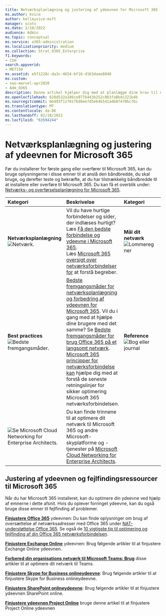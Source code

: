 ```yaml
---
title: Netværksplanlægning og justering af ydeevnen for Microsoft 365
ms.author: kvice
author: kelleyvice-msft
manager: scotv
ms.date: 2/18/2022
audience: Admin
ms.topic: conceptual
ms.service: o365-administration
ms.localizationpriority: medium
ms.collection: Strat_O365_Enterprise
f1.keywords:
- CSH
search.appverid:
- MET150
ms.assetid: e5f1228c-da3c-4654-bf16-d163daee8848
ms.custom:
- seo-marvel-apr2020
- Adm_O365
description: Denne artikel hjælper dig med at planlægge dine krav til netværksbåndbredde til Microsoft 365 og finjustere og foretage fejlfinding af ydeevnen.
ms.openlocfilehash: 628d532a106ce9776443b252c863fa8bdc221b4b
ms.sourcegitcommit: bb493f12701f6d6ee7d5e64b541adb87470bc7bc
ms.translationtype: MT
ms.contentlocale: da-DK
ms.lasthandoff: 02/18/2022
ms.locfileid: "63594244"
---
```

# <a name="network-planning-and-performance-tuning-for-microsoft-365"></a>Netværksplanlægning og justering af ydeevnen for Microsoft 365
Før du installerer for første gang eller overfører til Microsoft 365, kan du bruge oplysningerne i disse emner til at anslå den båndbredde, du skal bruge, og derefter teste og bekræfte, at du har tilstrækkelig båndbredde til at installere eller overføre til Microsoft 365. Du kan få et overblik under: [Netværks- og overførselsplanlægning for Microsoft 365](network-and-migration-planning.md).
  
|Kategori |Beskrivelse |Kategori |Beskrivelse |
|:-----|:-----|:-----|:-----|
|**Netværksplanlægning** <br/> ![Netværk.](../media/5e9dcd06-601b-4b28-88dc-f524e7548794.png)           <br/> |Vil du have hurtige forbindelser og sider, der indlæses hurtigt?  <br/> Læs [Få den bedste forbindelse og ydeevne i Microsoft 365](https://aka.ms/o365perfprinciples).<br/>Læs [Microsoft 365 oversigt over netværksforbindelser for](microsoft-365-networking-overview.md) at forstå begreber.<br/> |**Mål dit netværk** <br/> ![Lommeregner](../media/d690a132-4884-40eb-a918-526bb3dff3cc.png)           <br/> |Læs [Microsoft 365 justering af ydeevnen ved hjælp af grundlinjer og ydeevnehistorik](performance-tuning-using-baselines-and-history.md) [og Fejlfinding af ydeevne for planen Microsoft 365](performance-troubleshooting-plan.md).  <br/> Brug disse værktøjer til [at evaluere dit eksisterende netværk](network-and-migration-planning.md#calculators).  <br/> |
|**Best practices** <br/> ![Bedste fremgangsmåder.](../media/2a659a5c-1007-47d3-a6c6-a19e018ab29b.png)           <br/> |[Bedste fremgangsmåder for netværksplanlægning og forbedring af ydeevnen for Microsoft 365](network-and-migration-planning.md#BestPractices). Vil du i gang med at hjælpe dine brugere med det samme? Se [Bedste fremgangsmåder for brug Office 365 på et langsomt netværk](https://support.office.com/article/fd16c8d2-4799-4c39-8fd7-045f06640166).  <br/> [Microsoft 365 principper for netværksforbindelse kan](./microsoft-365-network-connectivity-principles.md) hjælpe dig med at forstå de seneste retningslinjer for sikker optimering Microsoft 365 netværksforbindelsen.  <br/> |**Reference** <br/> ![Bog eller journal](../media/56dff3c1-f605-48d8-811f-7d13ce639ecd.png)           <br/> |Vil du have oplysninger, f.eks. en liste over IP-adresser og porte? Se [netværksplanlægningsreferencen for Microsoft 365](network-and-migration-planning.md#NetReference).  <br/> |
|![Se Microsoft Cloud Networking for Enterprise Architects.](../media/3094be9f-2407-4fa5-896d-aa66ef7b9bb9.png)           <br/> |Du kan finde trinnene til at optimere dit netværk til Microsoft 365 og andre Microsoft-skyplatforme og -tjenester på [Microsoft Cloud Networking for Enterprise Architects](../solutions/cloud-architecture-models.md).  <br/> |
   
## <a name="performance-tuning-and-troubleshooting-resources-for-microsoft-365"></a>Justering af ydeevnen og fejlfindingsressourcer til Microsoft 365
<a name="apptuning"> </a>

Når du har Microsoft 365 installeret, kan du optimere din ydeevne ved hjælp af emnerne i dette afsnit. Hvis du oplever forringet ydeevne, kan du også bruge disse emner til fejlfinding af problemer.
  
 **[Finjustere Office 365](tune-microsoft-365-performance.md)** ydeevnen: Du kan finde oplysninger om brug af oversættelse af netværksadresser med Office 365 under [NAT-understøttelse Office 365](nat-support-with-microsoft-365.md). Se også de [10 vigtigste tip til optimering og fejlfinding af din Office 365 netværksforbindelsen](/archive/blogs/onthewire/top-10-tips-for-optimising-troubleshooting-your-office-365-network-connectivity).
  
 **[Finjustere Exchange Online](tune-exchange-online-performance.md)** ydeevnen: Brug følgende artikler til at finjustere Exchange Online ydeevnen.

 **[Forbered din organisations netværk til Microsoft Teams: Brug](/microsoftteams/prepare-network)** disse artikler til at optimere dit netværk til Teams.
  
 **[Finjustere Skype for Business onlineydeevne](tune-skype-for-business-online-performance.md)**: Brug følgende artikler til at finjustere Skype for Business onlineydeevne.
  
 **[Finjustere SharePoint onlineydeevne](tune-sharepoint-online-performance.md)**: Brug følgende artikler til at finjustere ydeevnen SharePoint online.
  
 **[Finjustere ydeevnen Project Online](https://support.office.com/article/12ba0ebd-c616-42e5-b9b6-cad570e8409c)** bruge denne artikel til at finjustere Project Online ydeevnen

